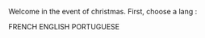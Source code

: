 Welcome in the event of christmas. First, choose a lang :

FRENCH                     ENGLISH                     PORTUGUESE